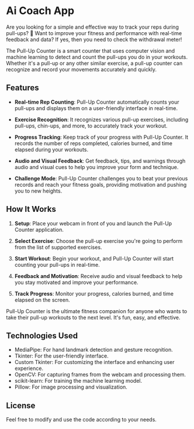 # Ai Coach App

Are you looking for a simple and effective way to track your reps during pull-ups? 💪 Want to improve your fitness and performance with real-time feedback and data? If yes, then you need to check the withdrawal meter!

The Pull-Up Counter is a smart counter that uses computer vision and machine learning to detect and count the pull-ups you do in your workouts. Whether it's a pull-up or any other similar exercise, a pull-up counter can recognize and record your movements accurately and quickly.

## Features

- **Real-time Rep Counting**: Pull-Up Counter automatically counts your pull-ups and displays them on a user-friendly interface in real-time.

- **Exercise Recognition**: It recognizes various pull-up exercises, including pull-ups, chin-ups, and more, to accurately track your workout.

- **Progress Tracking**: Keep track of your progress with Pull-Up Counter. It records the number of reps completed, calories burned, and time elapsed during your workouts.

- **Audio and Visual Feedback**: Get feedback, tips, and warnings through audio and visual cues to help you improve your form and technique.

- **Challenge Mode**: Pull-Up Counter challenges you to beat your previous records and reach your fitness goals, providing motivation and pushing you to new heights.

## How It Works

1. **Setup**: Place your webcam in front of you and launch the Pull-Up Counter application.

2. **Select Exercise**: Choose the pull-up exercise you're going to perform from the list of supported exercises.

3. **Start Workout**: Begin your workout, and Pull-Up Counter will start counting your pull-ups in real-time.

4. **Feedback and Motivation**: Receive audio and visual feedback to help you stay motivated and improve your performance.

5. **Track Progress**: Monitor your progress, calories burned, and time elapsed on the screen.

Pull-Up Counter is the ultimate fitness companion for anyone who wants to take their pull-up workouts to the next level. It's fun, easy, and effective.

## Technologies Used

- MediaPipe: For hand landmark detection and gesture recognition.
- Tkinter: For the user-friendly interface.
- Custom Tkinter: For customizing the interface and enhancing user experience.
- OpenCV: For capturing frames from the webcam and processing them.
- scikit-learn: For training the machine learning model.
- Pillow: For image processing and visualization.


## License


Feel free to modify and use the code according to your needs.

